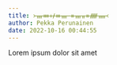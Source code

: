 ```yaml
---
title: ᚛ᚄᚓᚐᚋᚒᚄ ᚑᚄᚂᚑᚏᚅ᚜
author: Pekka Perunainen
date: 2022-10-16 00:44:55
---
```


Lorem ipsum dolor sit amet